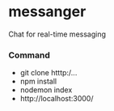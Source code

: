 # messanger
Chat for real-time messaging

### Command
- git clone htttp:/...
- npm install
- nodemon index
- http://localhost:3000/





